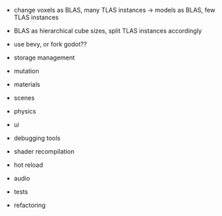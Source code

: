 - change voxels as BLAS, many TLAS instances -> models as BLAS, few TLAS instances
- BLAS as hierarchical cube sizes, split TLAS instances accordingly

- use bevy, or fork godot??
- storage management
- mutation
- materials
- scenes
- physics
- ui
- debugging tools
- shader recompilation
- hot reload
- audio
- tests
- refactoring
